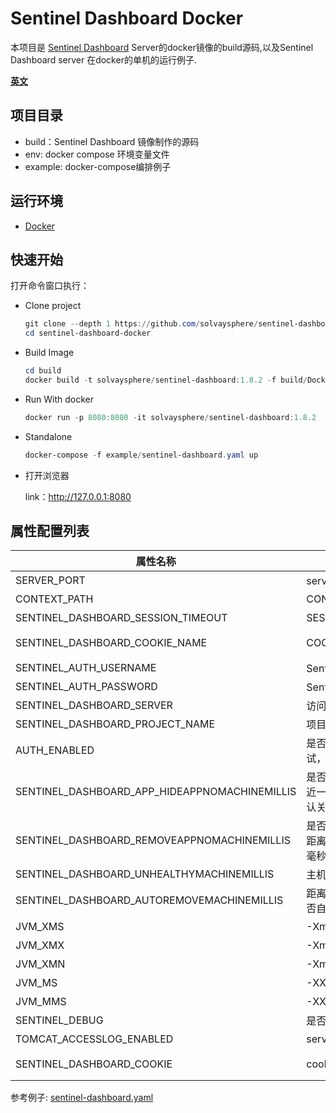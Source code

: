 # Sentinel Dashboard Docker

本项目是 [Sentinel Dashboard](https://github.com/alibaba/Sentinel/wiki/%E6%8E%A7%E5%88%B6%E5%8F%B0) Server的docker镜像的build源码,以及Sentinel Dashboard server 在docker的单机的运行例子.

[**英文**](README_EN.md)

## 项目目录

* build：Sentinel Dashboard 镜像制作的源码
* env: docker compose 环境变量文件
* example: docker-compose编排例子


## 运行环境

* [Docker](https://www.docker.com/)


## 快速开始

打开命令窗口执行：

* Clone project

  ```powershell
  git clone --depth 1 https://github.com/solvaysphere/sentinel-dashboard-docker.git
  cd sentinel-dashboard-docker
  ```
  
* Build Image
  ```powershell
  cd build
  docker build -t solvaysphere/sentinel-dashboard:1.8.2 -f build/Dockerfile .
  ```  
    
* Run With docker
  ```powershell
  docker run -p 8080:8080 -it solvaysphere/sentinel-dashboard:1.8.2
  ```  

* Standalone

  ```powershell
  docker-compose -f example/sentinel-dashboard.yaml up
  ```

* 打开浏览器

  link：http://127.0.0.1:8080


## 属性配置列表



| 属性名称                                            | 描述                                             | 选项                              |
| -------------------------------------------------- | ----------------------------------------------- | ------------------------------- |
| SERVER_PORT                                        | server启动的端口                                 | 默认 **8080**                    |
| CONTEXT_PATH                                       | CONTEXT PATH                                    | 默认 **/**                       |
| SENTINEL_DASHBOARD_SESSION_TIMEOUT                 | SESSION TIMEOUT                                 | 默认 **7200**                       |
| SENTINEL_DASHBOARD_COOKIE_NAME                     | COOKIE NAME                                     | 默认 **sentinel_dashboard_cookie**  |
| SENTINEL_AUTH_USERNAME                             | Sentinel Dashboard用户名称                        | 默认 **sentinel**                |
| SENTINEL_AUTH_PASSWORD                             | Sentinel Dashboard用户密码                        | 默认 **sentinel**                |
| SENTINEL_DASHBOARD_SERVER                          | 访问服务端连接地址                                 | 默认 127.0.0.1:8080              |
| SENTINEL_DASHBOARD_PROJECT_NAME                    | 项目名称                                          | 默认 sentinel-dashboard          |
| AUTH_ENABLED                                       | 是否开启登录鉴权,仅用于日常测试，生产上不建议关闭      | 默认 true                        |
| SENTINEL_DASHBOARD_APP_HIDEAPPNOMACHINEMILLIS      | 是否隐藏无健康节点的应用,距离最近一次主机心跳时间的毫秒数，默认关闭  | 默认 0    最小值: 60000  |
| SENTINEL_DASHBOARD_REMOVEAPPNOMACHINEMILLIS        | 是否自动删除无健康节点的应用，距离最近一次其下节点的心跳时间毫秒数，默认关闭  | 默认 0    最小值: 120000  |
| SENTINEL_DASHBOARD_UNHEALTHYMACHINEMILLIS          | 主机失联判定，不可关闭                                    | 默认 60000    最小值: 30000  |
| SENTINEL_DASHBOARD_AUTOREMOVEMACHINEMILLIS         | 距离最近心跳时间超过指定时间是否自动删除失联节点，默认关闭        | 默认 0    最小值: 300000  |
| JVM_XMS                                            | -Xms                                            | 默认 :1g                         |
| JVM_XMX                                            | -Xmx                                            | 默认 :1g                         |
| JVM_XMN                                            | -Xmn                                            | 默认 :512m                       |
| JVM_MS                                             | -XX:MetaspaceSize                               | 默认 :128m                       |
| JVM_MMS                                            | -XX:MaxMetaspaceSize                            | 默认 :320m                       |
| SENTINEL_DEBUG                                     | 是否开启远程DEBUG                                 | y/n 默认 :n                      |
| TOMCAT_ACCESSLOG_ENABLED                           | server.tomcat.accesslog.enabled                 | 默认 :false                      |
| SENTINEL_DASHBOARD_COOKIE                          |  cookie name setting                            | 默认 :sentinel_dashboard_cookie  |


参考例子: [sentinel-dashboard.yaml](https://github.com/solvaysphere/sentinel-dashboard-docker/blob/master/example/sentinel-dashboard.yaml)

